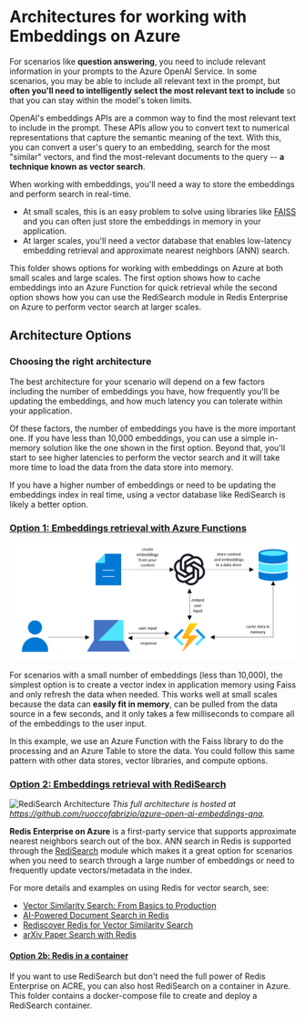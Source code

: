 # Architectures for working with Embeddings on Azure

For scenarios like **question answering**, you need to include relevant information in your prompts to the Azure OpenAI Service. In some scenarios, you may be able to include all relevant text in the prompt, but **often you'll need to intelligently select the most relevant text to include** so that you can stay within the model's token limits.

OpenAI's embeddings APIs are a common way to find the most relevant text to include in the prompt. These APIs allow you to convert text to numerical representations that capture the semantic meaning of the text. With this, you can convert a user's query to an embedding, search for the most "similar" vectors, and find the most-relevant documents to the query -- **a technique known as vector search**.


When working with embeddings, you'll need a way to store the embeddings and perform search in real-time.
- At small scales, this is an easy problem to solve using libraries like [FAISS](https://faiss.ai/) and you can often just store the embeddings in memory in your application.
- At larger scales, you'll need a vector database that enables low-latency embedding retrieval and approximate nearest neighbors (ANN) search.

This folder shows options for working with embeddings on Azure at both small scales and large scales. The first option shows how to cache embeddings into an Azure Function for quick retrieval while the second option shows how you can use the RediSearch module in Redis Enterprise on Azure to perform vector search at larger scales.

## Architecture Options

### Choosing the right architecture

The best architecture for your scenario will depend on a few factors including the number of embeddings you have, how frequently you'll be updating the embeddings, and how much latency you can tolerate within your application.

Of these factors, the number of embeddings you have is the more important one. If you have less than 10,000 embeddings, you can use a simple in-memory solution like the one shown in the first option. Beyond that, you'll start to see higher latencies to perform the vector search and it will take more time to load the data from the data store into memory.

If you have a higher number of embeddings or need to be updating the embeddings index in real time, using a vector database like RediSearch is likely a better option.

### [Option 1: Embeddings retrieval with Azure Functions](/Embeddings%20with%20Azure%20Functions/)

![Azure Function Architecture](images/azure_function_architecture.png)

For scenarios with a small number of embeddings (less than 10,000), the simplest option is to create a vector index in application memory using Faiss and only refresh the data when needed. This works well at small scales because the data can **easily fit in memory**, can be pulled from the data source in a few seconds, and it only takes a few milliseconds to compare all of the embeddings to the user input.

In this example, we use an Azure Function with the Faiss library to do the processing and an Azure Table to store the data. You could follow this same pattern with other data stores, vector libraries, and compute options.

### [Option 2: Embeddings retrieval with RediSearch](/2_RediSearch/)

![RediSearch Architecture](https://github.com/ruoccofabrizio/azure-open-ai-embeddings-qna/blob/main/docs/architecture.png?raw=true)
*This full architecture is hosted at https://github.com/ruoccofabrizio/azure-open-ai-embeddings-qna.*


**Redis Enterprise on Azure** is a first-party service that supports approximate nearest neighbors search out of the box. ANN search in Redis is supported through the [RediSearch](https://redis.io/docs/stack/search/reference/vectors/) module which makes it a great option for scenarios when you need to search through a large number of embeddings or need to frequently update vectors/metadata in the index.

For more details and examples on using Redis for vector search, see:
- [Vector Similarity Search: From Basics to Production](https://mlops.community/vector-similarity-search-from-basics-to-production/)
- [AI-Powered Document Search in Redis](https://datasciencedojo.com/blog/ai-powered-document-search/)
- [Rediscover Redis for Vector Similarity Search](https://redis.com/blog/rediscover-redis-for-vector-similarity-search/)
- [arXiv Paper Search with Redis](https://github.com/RedisVentures/redis-arXiv-search)

#### [Option 2b: Redis in a container](/2_RediSearch/docker)

If you want to use RediSearch but don't need the full power of Redis Enterprise on ACRE, you can also host RediSearch on a container in Azure. This folder contains a docker-compose file to create and deploy a RediSearch container.
